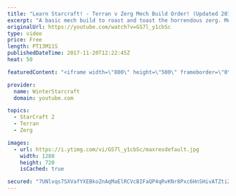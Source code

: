 ```yaml
---
title: "Learn Starcraft! - Terran v Zerg Mech Build Order! (Updated 2018)"
excerpt: "A basic mech build to roast and toast the horrendous zerg. Meant for lower level players looking for some direction! -- Watch live at https://www.twitch.tv/wintergaming"
originalUrl: https://youtube.com/watch?v=GS7l_y1cbSc
type: video
price: Free
length: PT13M11S
publishedDateTime: 2017-11-20T12:22:45Z
heat: 50

featuredContent: "<iframe width=\"800\" height=\"500\" frameborder=\"0\" src=\"https://www.youtube.com/embed/GS7l_y1cbSc\" allow=\"accelerometer; autoplay; encrypted-media; gyroscope; picture-in-picture\" allowfullscreen></iframe>"

provider:
  name: WinterStarcraft
  domain: youtube.com

topics:
  - StarCraft 2
  - Terran
  - Zerg

images:
  - url: https://i.ytimg.com/vi/GS7l_y1cbSc/maxresdefault.jpg
    width: 1280
    height: 720
    isCached: true

secured: "7UNlvqs7SXVafYXEBkoZnAqMaElRCVcBIFaQP4qRvKNr8Pxc6HnSHivATZti2xwXMgGg1k/zxquz9AbDlkRwJmQlDcp7489hVqmmMi3c5zx2gZo2fp/q0clx8Ybpn/JSfCcw1J5vo4lLIeQ6H19oWWA6RMCAC+Pl2fQMwkxfpnZow/ykupoYhwRd5nNhAwvAn8+0IexOC4uhxx7DbVOl7/cdKnMCBTPXWsNQPTnv0yEXJuAOTY6rQZ7VxupmE+0qokhZQbS35h7pWsUoBWrtw5y14d4uM0CKOBzdFKQIOMh4Xo5RlQ9/JpzpfwsSkWjrpcLNQ9hUQEsp3AeBjtNdE5AIGDaJqgusxLoyCUaaOzYA9qfhf2ldSXzTznYOr89/VKv7xWewgnE/rO7/A3yFxDWLJcV4CVP6p7X7i7P5Y4w=;ixUj98R8xzD5j/H/dp5JlQ=="
---
```


